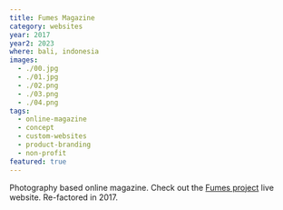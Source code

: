 ```yaml
---
title: Fumes Magazine
category: websites
year: 2017
year2: 2023
where: bali, indonesia
images:
  - ./00.jpg
  - ./01.jpg
  - ./02.png
  - ./03.png
  - ./04.png
tags:
  - online-magazine
  - concept
  - custom-websites
  - product-branding
  - non-profit
featured: true
---
```


Photography based online magazine.
Check out the [Fumes project](https://fumes.junglestar.org?source=rokma.com) live website.
Re-factored in 2017.
